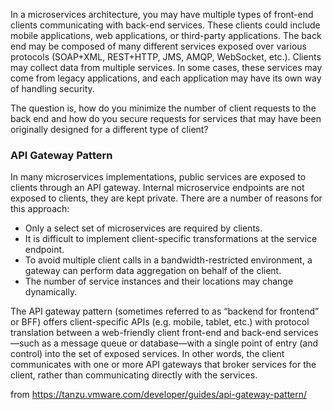 In a microservices architecture, you may have multiple types of front-end clients communicating with back-end services. These clients could include mobile applications, web applications, or third-party applications. The back end may be composed of many different services exposed over various protocols (SOAP+XML, REST+HTTP, JMS, AMQP, WebSocket, etc.). Clients may collect data from multiple services. In some cases, these services may come from legacy applications, and each application may have its own way of handling security.

The question is, how do you minimize the number of client requests to the back end and how do you secure requests for services that may have been originally designed for a different type of client?

### API Gateway Pattern

In many microservices implementations, public services are exposed to clients through an API gateway. Internal microservice endpoints are not exposed to clients, they are kept private. There are a number of reasons for this approach:

* Only a select set of microservices are required by clients.
* It is difficult to implement client-specific transformations at the service endpoint.
* To avoid multiple client calls in a bandwidth-restricted environment, a gateway can perform data aggregation on behalf of the client.
* The number of service instances and their locations may change dynamically.

The API gateway pattern (sometimes referred to as “backend for frontend” or BFF) offers client-specific APIs (e.g. mobile, tablet, etc.) with protocol translation between a web-friendly client front-end and back-end services—such as a message queue or database—with a single point of entry (and control) into the set of exposed services. In other words, the client communicates with one or more API gateways that broker services for the client, rather than communicating directly with the services.


from https://tanzu.vmware.com/developer/guides/api-gateway-pattern/